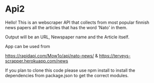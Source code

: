 # Api2

Hello! This is an webscraper API that collects from most popular finnish news papers all the articles that has the word 'Nato' in them.

Output will be an URL, Newspaper name and the Article itself.

App can be used from

https://rapidapi.com/Mow1o/api/nato-news/
&
https://terveys-scrapper.herokuapp.com/news


If you plan to clone this code please use npm install to install the dependencies from package.json to get the correct modules.
